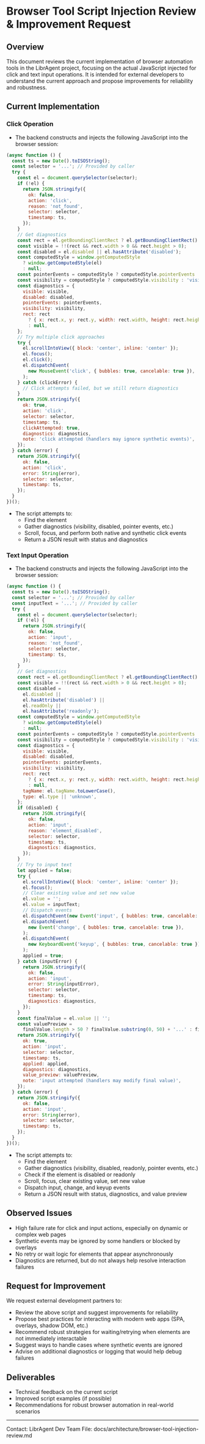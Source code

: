 # Browser Tool Script Injection Review & Improvement Request

## Overview

This document reviews the current implementation of browser automation tools in the LibrAgent project, focusing on the actual JavaScript injected for click and text input operations. It is intended for external developers to understand the current approach and propose improvements for reliability and robustness.

## Current Implementation

### Click Operation

- The backend constructs and injects the following JavaScript into the browser session:

```javascript
(async function () {
  const ts = new Date().toISOString();
  const selector = '...'; // Provided by caller
  try {
    const el = document.querySelector(selector);
    if (!el) {
      return JSON.stringify({
        ok: false,
        action: 'click',
        reason: 'not_found',
        selector: selector,
        timestamp: ts,
      });
    }
    // Get diagnostics
    const rect = el.getBoundingClientRect ? el.getBoundingClientRect() : null;
    const visible = !!(rect && rect.width > 0 && rect.height > 0);
    const disabled = el.disabled || el.hasAttribute('disabled');
    const computedStyle = window.getComputedStyle
      ? window.getComputedStyle(el)
      : null;
    const pointerEvents = computedStyle ? computedStyle.pointerEvents : 'auto';
    const visibility = computedStyle ? computedStyle.visibility : 'visible';
    const diagnostics = {
      visible: visible,
      disabled: disabled,
      pointerEvents: pointerEvents,
      visibility: visibility,
      rect: rect
        ? { x: rect.x, y: rect.y, width: rect.width, height: rect.height }
        : null,
    };
    // Try multiple click approaches
    try {
      el.scrollIntoView({ block: 'center', inline: 'center' });
      el.focus();
      el.click();
      el.dispatchEvent(
        new MouseEvent('click', { bubbles: true, cancelable: true }),
      );
    } catch (clickError) {
      // Click attempts failed, but we still return diagnostics
    }
    return JSON.stringify({
      ok: true,
      action: 'click',
      selector: selector,
      timestamp: ts,
      clickAttempted: true,
      diagnostics: diagnostics,
      note: 'click attempted (handlers may ignore synthetic events)',
    });
  } catch (error) {
    return JSON.stringify({
      ok: false,
      action: 'click',
      error: String(error),
      selector: selector,
      timestamp: ts,
    });
  }
})();
```

- The script attempts to:
  - Find the element
  - Gather diagnostics (visibility, disabled, pointer events, etc.)
  - Scroll, focus, and perform both native and synthetic click events
  - Return a JSON result with status and diagnostics

### Text Input Operation

- The backend constructs and injects the following JavaScript into the browser session:

```javascript
(async function () {
  const ts = new Date().toISOString();
  const selector = '...'; // Provided by caller
  const inputText = '...'; // Provided by caller
  try {
    const el = document.querySelector(selector);
    if (!el) {
      return JSON.stringify({
        ok: false,
        action: 'input',
        reason: 'not_found',
        selector: selector,
        timestamp: ts,
      });
    }
    // Get diagnostics
    const rect = el.getBoundingClientRect ? el.getBoundingClientRect() : null;
    const visible = !!(rect && rect.width > 0 && rect.height > 0);
    const disabled =
      el.disabled ||
      el.hasAttribute('disabled') ||
      el.readOnly ||
      el.hasAttribute('readonly');
    const computedStyle = window.getComputedStyle
      ? window.getComputedStyle(el)
      : null;
    const pointerEvents = computedStyle ? computedStyle.pointerEvents : 'auto';
    const visibility = computedStyle ? computedStyle.visibility : 'visible';
    const diagnostics = {
      visible: visible,
      disabled: disabled,
      pointerEvents: pointerEvents,
      visibility: visibility,
      rect: rect
        ? { x: rect.x, y: rect.y, width: rect.width, height: rect.height }
        : null,
      tagName: el.tagName.toLowerCase(),
      type: el.type || 'unknown',
    };
    if (disabled) {
      return JSON.stringify({
        ok: false,
        action: 'input',
        reason: 'element_disabled',
        selector: selector,
        timestamp: ts,
        diagnostics: diagnostics,
      });
    }
    // Try to input text
    let applied = false;
    try {
      el.scrollIntoView({ block: 'center', inline: 'center' });
      el.focus();
      // Clear existing value and set new value
      el.value = '';
      el.value = inputText;
      // Dispatch events
      el.dispatchEvent(new Event('input', { bubbles: true, cancelable: true }));
      el.dispatchEvent(
        new Event('change', { bubbles: true, cancelable: true }),
      );
      el.dispatchEvent(
        new KeyboardEvent('keyup', { bubbles: true, cancelable: true }),
      );
      applied = true;
    } catch (inputError) {
      return JSON.stringify({
        ok: false,
        action: 'input',
        error: String(inputError),
        selector: selector,
        timestamp: ts,
        diagnostics: diagnostics,
      });
    }
    const finalValue = el.value || '';
    const valuePreview =
      finalValue.length > 50 ? finalValue.substring(0, 50) + '...' : finalValue;
    return JSON.stringify({
      ok: true,
      action: 'input',
      selector: selector,
      timestamp: ts,
      applied: applied,
      diagnostics: diagnostics,
      value_preview: valuePreview,
      note: 'input attempted (handlers may modify final value)',
    });
  } catch (error) {
    return JSON.stringify({
      ok: false,
      action: 'input',
      error: String(error),
      selector: selector,
      timestamp: ts,
    });
  }
})();
```

- The script attempts to:
  - Find the element
  - Gather diagnostics (visibility, disabled, readonly, pointer events, etc.)
  - Check if the element is disabled or readonly
  - Scroll, focus, clear existing value, set new value
  - Dispatch input, change, and keyup events
  - Return a JSON result with status, diagnostics, and value preview

## Observed Issues

- High failure rate for click and input actions, especially on dynamic or complex web pages
- Synthetic events may be ignored by some handlers or blocked by overlays
- No retry or wait logic for elements that appear asynchronously
- Diagnostics are returned, but do not always help resolve interaction failures

## Request for Improvement

We request external development partners to:

- Review the above script and suggest improvements for reliability
- Propose best practices for interacting with modern web apps (SPA, overlays, shadow DOM, etc.)
- Recommend robust strategies for waiting/retrying when elements are not immediately interactable
- Suggest ways to handle cases where synthetic events are ignored
- Advise on additional diagnostics or logging that would help debug failures

## Deliverables

- Technical feedback on the current script
- Improved script examples (if possible)
- Recommendations for robust browser automation in real-world scenarios

---

Contact: LibrAgent Dev Team
File: docs/architecture/browser-tool-injection-review.md
